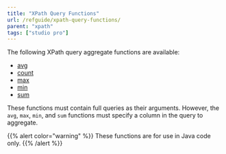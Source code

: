 ```yaml
---
title: "XPath Query Functions"
url: /refguide/xpath-query-functions/
parent: "xpath"
tags: ["studio pro"]
---
```


The following XPath query aggregate functions are available:

* [avg](/refguide/xpath-avg/)
* [count](/refguide/xpath-count/)
* [max](/refguide/xpath-max/)
* [min](/refguide/xpath-min/)
* [sum](/refguide/xpath-sum/)

These functions must contain full queries as their arguments. However, the `avg`, `max`, `min`, and `sum` functions must specify a column in the query to aggregate.

{{% alert color="warning" %}}
These functions are for use in Java code only.
{{% /alert %}}
